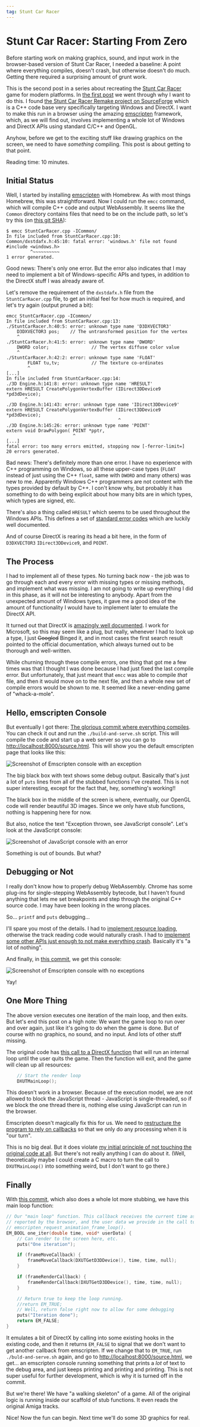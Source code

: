 ```yaml
---
tag: Stunt Car Racer
---
```

# Stunt Car Racer: Starting From Zero
Before starting work on making graphics, sound, and input work in the browser-based
version of Stunt Car Racer, I needed a baseline: A point where everything compiles,
doesn't crash, but otherwise doesn't do much. Getting there required a surprising
amount of grunt work.

This is the second post in a series about recreating the
[Stunt Car Racer](https://en.wikipedia.org/wiki/Stunt_Car_Racer) game for modern
platforms. In [the first post](/2022/01/16/stunt-car-racer-introduction.html) we
went through why I want to do this. I found
[the Stunt Car Racer Remake project on SourceForge](https://sourceforge.net/projects/stuntcarremake/)
which is a C++ code base very specifically targeting Windows and DirectX. I want to
make this run in a browser using the amazing [emscripten](https://emscripten.org)
framework, which, as we will find out, involves implementing a whole lot of Windows
and DirectX APIs using standard C/C++ and OpenGL.

Anyhow, before we get to the exciting stuff like drawing graphics on the screen,
we need to have _something_ compiling. This post is about getting to that point.

Reading time: 10 minutes.
## Initial Status
Well, I started by installing [emscripten](https://emscripten.org) with Homebrew.
As with most things Homebrew, this was straightforward. Now I could run the `emcc`
command, which will compile C++ code and output WebAssembly. It seems like the
`Common` directory contains files that need to be on the include path, so let's
try this (on [this git SHA](https://github.com/olefriis/stuntcarracer/commit/306be6764b4ecee80c0758a0fd9f664c66bbb0d0)):

```
$ emcc StuntCarRacer.cpp -ICommon/            
In file included from StuntCarRacer.cpp:10:
Common/dxstdafx.h:45:10: fatal error: 'windows.h' file not found
#include <windows.h>
         ^~~~~~~~~~~
1 error generated.
```

Good news: There's only one error. But the error also indicates that I may
need to implement a bit of Windows-specific APIs and types, in addition to the
DirectX stuff I was already aware of.

Let's remove the requirement of the `dxstdafx.h` file from the `StuntCarRacer.cpp`
file, to get an initial feel for how much is required, and let's try again (output
pruned a bit):

```
emcc StuntCarRacer.cpp -ICommon/ 
In file included from StuntCarRacer.cpp:13:
./StuntCarRacer.h:40:5: error: unknown type name 'D3DXVECTOR3'
    D3DXVECTOR3 pos;    // The untransformed position for the vertex
    ^
./StuntCarRacer.h:41:5: error: unknown type name 'DWORD'
    DWORD color;                // The vertex diffuse color value
    ^
./StuntCarRacer.h:42:2: error: unknown type name 'FLOAT'
        FLOAT tu,tv;            // The texture co-ordinates
        ^
[...]
In file included from StuntCarRacer.cpp:14:
./3D Engine.h:141:8: error: unknown type name 'HRESULT'
extern HRESULT CreatePolygonVertexBuffer (IDirect3DDevice9 *pd3dDevice);
       ^
./3D Engine.h:141:43: error: unknown type name 'IDirect3DDevice9'
extern HRESULT CreatePolygonVertexBuffer (IDirect3DDevice9 *pd3dDevice);
                                          ^
./3D Engine.h:145:26: error: unknown type name 'POINT'
extern void DrawPolygon( POINT *pptr,
                         ^
[...]
fatal error: too many errors emitted, stopping now [-ferror-limit=]
20 errors generated.
```

Bad news: There's definitely more than one error. I have no experience with C++
programming on Windows, so all these upper-case types (`FLOAT` instead of just
using the C++ `float`, same with `DWORD` and many others) was new to me. Apparently
Windows C++ programmers are not content with the types provided by default by C++.
I con't know why, but probably it has something to do with being explicit about
how many bits are in which types, which types are signed, etc.

There's also a thing called `HRESULT` which seems to be used throughout the Windows
APIs. This defines a set of [standard error codes](https://docs.microsoft.com/en-us/windows/win32/seccrypto/common-hresult-values)
which are luckily well documented.

And of course DirectX is rearing its head a bit here, in the form of `D3DXVECTOR3`
`IDirect3DDevice9`, and `POINT`.

## The Process
I had to implement all of these types. No turning back now - the job was to go through
each and every error with missing types or missing methods, and implement what was
missing. I am not going to write up everything I did in this phase, as it will not be
interesting to anybody. Apart from the unexpected amount of Windows types, it gave me
a good idea of the amount of functionality I would have to implement later to emulate
the DirectX API.

It turned out that DirectX is [amazingly well documented](https://docs.microsoft.com/en-us/windows/win32/direct3d9/dx9-graphics-reference).
I work for Microsoft, so this may seem like a plug, but really, whenever I had to look
up a type, I just ~~Googled~~ Binged it, and in most cases the first search result
pointed to the official documentation, which always turned out to be thorough and
well-written.

While churning through these compile errors, one thing that got me a few times was that
I thought I was done because I had just fixed the last compile error. But unfortunately,
that just meant that `emcc` was able to compile _that_ file, and then it would move on
to the next file, and then a whole new set of compile errors would be shown to me. It
seemed like a never-ending game of "whack-a-mole".

## Hello, emscripten Console
But eventually I got there:
[The glorious commit where everything compiles](https://github.com/olefriis/stuntcarracer/commit/b85aa44109f03e4bc585631331b09ffe5886af59).
You can check it out and run the `./build-and-serve.sh` script. This will compile the
code and start up a web server so you can go to
[http://localhost:8000/source.html](http://localhost:8000/source.html). This will show
you the default emscripten page that looks like this:

![Screenshot of Emscripten console with an exception](/assets/images/stunt-car-racer-starting-from-zero/emscripten-console-with-exception.png)

The big black box with text shows some debug output. Basically that's just a lot of
`puts` lines from all of the stubbed functions I've created. This is not super interesting,
except for the fact that, hey, something's working!!

The black box in the middle of the screen is where, eventually, our OpenGL code will
render beautiful 3D images. Since we only have stub functions, nothing is happening
here for now.

But also, notice the text "Exception thrown, see JavaScript console". Let's look at the
JavaScript console:

![Screenshot of JavaScript console with an error](/assets/images/stunt-car-racer-starting-from-zero/javascript-console-with-error.png)

Something is out of bounds. But what?

## Debugging or Not
I really don't know how to properly debug WebAssembly. Chrome has some plug-ins for
single-stepping WebAssembly bytecode, but I haven't found anything that lets me set
breakpoints and step through the original C++ source code. I may have been looking in
the wrong places.

So... `printf` and `puts` debugging...

I'll spare you most of the details. I had to
[implement resource loading](https://github.com/olefriis/stuntcarracer/commit/9c0fc58989daf46955026df01e4bb5aded138ea8),
otherwise the track reading code would naturally crash. I had to
[implement some other APIs just enough to not make everything crash](https://github.com/olefriis/stuntcarracer/commit/c93d2b157ada6fb45221e61323e654f797cb22b6).
Basically it's "a lot of nothing".

And finally, in [this commit](https://github.com/olefriis/stuntcarracer/commit/31f42967a895ef858a473ba688877c47dcb6652c),
we get this console:

![Screenshot of Emscripten console with no exceptions](/assets/images/stunt-car-racer-starting-from-zero/emscripten-console-without-errors.png)

Yay!

## One More Thing
The above version executes one iteration of the main loop, and then exits. But let's
end this post on a high note: We want the game loop to run over and over again, just
like it's going to do when the game is done. But of course with no graphics, no sound,
and no input. And lots of other stuff missing.

The original code has [this call to a DirectX function](https://github.com/fluffyfreak/stuntcarracer/blob/master/StuntCarRacer.cpp#L1647)
that will run an internal loop until the user quits the game. Then the function will
exit, and the game will clean up all resources:

```C++
    // Start the render loop
    DXUTMainLoop();
```

This doesn't work in a browser. Because of the execution model, we are not allowed to
block the JavaScript thread - JavaScript is single-threaded, so if we block the one
thread there is, nothing else using JavaScript can run in the browser.

Emscripten doesn't magically fix this for us. We need to
[restructure the program to rely on callbacks](https://emscripten.org/docs/porting/emscripten-runtime-environment.html#browser-main-loop)
so that we only do any processing when it is "our turn".

This is no big deal. But it does violate
[my initial principle of not touching the original code at all](/2022/01/16/stunt-car-racer-introduction.html#then-what).
But there's not really anything I can do about it. (Well, theoretically maybe I could
create a C macro to turn the call to `DXUTMainLoop()` into something weird, but I don't
want to go there.)

## Finally
With [this commit](https://github.com/olefriis/stuntcarracer/commit/0dfd94cb8ffb29ffec36936698831fc75084acf5),
which also does a whole lot more stubbing, we have this main loop function:

```C++
// Our "main loop" function. This callback receives the current time as
// reported by the browser, and the user data we provide in the call to
// emscripten_request_animation_frame_loop().
EM_BOOL one_iter(double time, void* userData) {
	// Can render to the screen here, etc.
	puts("One iteration");

	if (frameMoveCallback) {
		frameMoveCallback(DXUTGetD3DDevice(), time, time, null);
	}

	if (frameRenderCallback) {
		frameRenderCallback(DXUTGetD3DDevice(), time, time, null);
	}

	// Return true to keep the loop running.
	//return EM_TRUE;
	// Well, return false right now to allow for some debugging
	puts("Iteration done");
	return EM_FALSE;
}
```

It emulates a bit of DirectX by calling into some existing hooks in the existing
code, and then it returns `EM_FALSE` to signal that we don't want to get another
callback from emscripten. If we change that to `EM_TRUE`, run `./buld-and-serve.sh`
again, and go to [http://localhost:8000/source.html](http://localhost:8000/source.html),
we get... an emscripten console running something that prints a _lot_ of text to
the debug area, and just keeps printing and printing and printing. This is not
super useful for further development, which is why it is turned off in the commit.

But we're there! We have "a walking skeleton" of a game. All of the original logic
is running inside our scaffold of stub functions. It even reads the original Amiga
tracks.

Nice! Now the fun can begin. Next time we'll do some 3D graphics for real.
